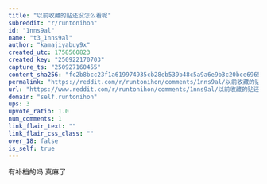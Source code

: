 ```yaml
---
title: "以前收藏的贴还没怎么看呢"
subreddit: "r/runtonihon"
id: "1nns9al"
name: "t3_1nns9al"
author: "kamajiyabuy9x"
created_utc: 1758560823
created_key: "250922170703"
capture_ts: "250927160455"
content_sha256: "fc2b8bcc23f1a619974935cb28eb539b48c5a9a6e9b3c20bce6965a34ff9e926"
permalink: "https://reddit.com/r/runtonihon/comments/1nns9al/以前收藏的贴还没怎么看呢/"
url: "https://www.reddit.com/r/runtonihon/comments/1nns9al/以前收藏的贴还没怎么看呢/"
domain: "self.runtonihon"
ups: 3
upvote_ratio: 1.0
num_comments: 1
link_flair_text: ""
link_flair_css_class: ""
over_18: false
is_self: true
---
```


有补档的吗 真麻了
